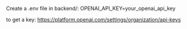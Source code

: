 Create a .env file in backend/:
OPENAI_API_KEY=your_openai_api_key

to get a key: https://platform.openai.com/settings/organization/api-keys
